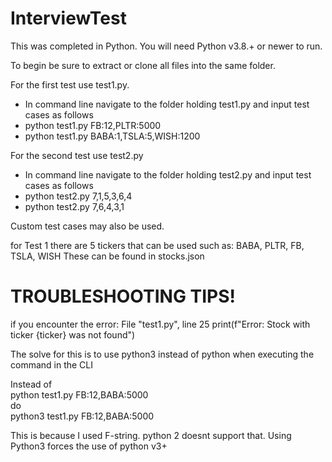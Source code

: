 # InterviewTest

This was completed in Python. You will need Python v3.8.+ or newer to run.

To begin be sure to extract or clone all files into the same folder.

For the first test use test1.py.
- In command line navigate to the folder holding test1.py and input test cases as follows 
- python test1.py FB:12,PLTR:5000 
- python test1.py BABA:1,TSLA:5,WISH:1200

For the second test use test2.py
- In command line navigate to the folder holding test2.py and input test cases as follows 
- python test2.py 7,1,5,3,6,4
- python test2.py 7,6,4,3,1

Custom test cases may also be used. 

for Test 1 there are 5 tickers that can be used such as:
  BABA, PLTR, FB, TSLA, WISH
  These can be found in stocks.json
  
# TROUBLESHOOTING TIPS!

if you encounter the error:
 File "test1.py", line 25
    print(f"Error: Stock with ticker {ticker} was not found")

The solve for this is to use python3 instead of python when executing the command in the CLI 
 
Instead of \
python test1.py FB:12,BABA:5000 \
do \
python3 test1.py FB:12,BABA:5000

This is because I used F-string. python 2 doesnt support that. Using Python3 forces the use of python v3+
